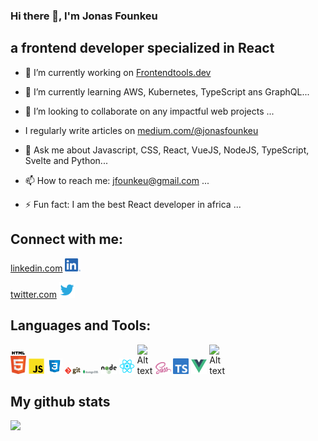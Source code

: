 ### Hi there 👋,  I'm Jonas Founkeu
##      a frontend developer specialized in React



- 🔭 I’m currently working on [Frontendtools.dev](https://frontend-toolkit-f93tktkhq-sauravgupta2800.vercel.app/) 
- 🌱 I’m currently learning AWS, Kubernetes, TypeScript ans GraphQL...
- 👯 I’m looking to collaborate on any impactful web projects ...
- I regularly write articles on [medium.com/@jonasfounkeu](https://medium.com/@jonasfounkeu)
- 💬 Ask me about Javascript, CSS, React, VueJS, NodeJS, TypeScript, Svelte and Python...
- 📫 How to reach me: jfounkeu@gmail.com ...

- ⚡ Fun fact:  I am the best React developer in africa ...


## Connect with me:
[linkedin.com](https://www.linkedin.com/in/jonasfounkeu/)
 <img
  src="lkd.png"
  alt="Alt text"
  title="Optional title"
  style="display: inline-block; margin: 0 auto; width: 25px">

[twitter.com](https://www.twitter.com/JFounkeu/)
 <img
  src="twitter.png"
  alt="Alt text"
  title="Optional title"
  style="display: inline-block; margin: 0 auto; width: 25px">




## Languages and Tools:
<img
  src="HTML5.png"
  alt="Alt text"
  title="Optional title"
  style="display: inline-block; margin: 0 auto; width: 25px">
<img
  src="javascript.png"
  alt="Alt text"
  title="Optional title"
  style="display: inline-block; margin: 0 auto; width: 25px">
  <img
  src="css3.png"
  alt="Alt text"
  title="Optional title"
  style="display: inline-block; margin: 0 auto; width: 25px">
  <img
  src="git.png"
  alt="Alt text"
  title="Optional title"
  style="display: inline-block; margin: 0 auto; width: 25px">
  <img
  src="MongoDB.jpg"
  alt="Alt text"
  title="Optional title"
  style="display: inline-block; margin: 0 auto; width: 25px">
  <img
  src="nodejs.png"
  alt="Alt text"
  title="Optional title"
  style="display: inline-block; margin: 0 auto; width: 25px">
  <img
  src="react.png"
  alt="Alt text"
  title="Optional title"
  style="display: inline-block; margin: 0 auto; width: 25px">
  <img
  src="Redux.jpg"
  alt="Alt text"
  title="Optional title"
  style="display: inline-block; margin: 0 auto; width: 25px">
   <img
  src="sass.png"
  alt="Alt text"
  title="Optional title"
  style="display: inline-block; margin: 0 auto; width: 25px">
   <img
  src="typescript.png"
  alt="Alt text"
  title="Optional title"
  style="display: inline-block; margin: 0 auto; width: 25px">
   <img
  src="vue.png"
  alt="Alt text"
  title="Optional title"
  style="display: inline-block; margin: 0 auto; width: 25px">
 <img
  src="webpack.png"
  alt="Alt text"
  title="Optional title"
  style="display: inline-block; margin: 0 auto; width: 25px">





## My github stats

<img height="180em" src="https://github-readme-stats.vercel.app/api?username=jonasfounkeu&show_icons=true&hide_border=true&&count_private=true&include_all_commits=true" />

